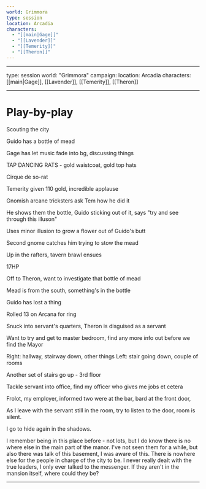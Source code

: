 ```yaml
---
world: Grimmora
type: session
location: Arcadia
characters:
  - "[[main|Gage]]"
  - "[[Lavender]]"
  - "[[Temerity]]"
  - "[[Theron]]"
---
```

***
type: session
world: "Grimmora"
campaign: 
location: Arcadia
characters: [[main|Gage]], [[Lavender]], [[Temerity]], [[Theron]]
***
# Play-by-play
Scouting the city

Guido has a bottle of mead

Gage has let music fade into bg, discussing things

TAP DANCING RATS - gold waistcoat, gold top hats

Cirque de so-rat

Temerity given 110 gold, incredible applause

Gnomish arcane tricksters ask Tem how he did it

He shows them the bottle, Guido sticking out of it, says "try and see through this illuson"

Uses minor illusion to grow a flower out of Guido's butt

Second gnome catches him trying to stow the mead

Up in the rafters, tavern brawl ensues

17HP 

Off to Theron, want to investigate that bottle of mead

Mead is from the south, something's in the bottle

Guido has lost a thing

Rolled 13 on Arcana for ring

Snuck into servant's quarters, Theron is disguised as a servant

Want to try and get to master bedroom, find any more info out before we find the Mayor

Right: hallway, stairway down, other things
Left: stair going down, couple of rooms

Another set of stairs go up - 3rd floor

Tackle servant into office, find my officer who gives me jobs et cetera

Frolot, my employer, informed two were at the bar, bard at the front door,

As I leave with the servant still in the room, try to listen to the door, room is silent.

I go to hide again in the shadows.

I remember being in this place before - not lots, but I do know there is no where else in the main part of the manor. I've not seen them for a while, but also there was talk of this basement, I was aware of this. There is nowhere else for the people in charge of the city to be. I never really dealt with the true leaders, I only ever talked to the messenger. If they aren't in the mansion itself, where could they be?



***